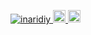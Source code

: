 <p align="left">
  <a href="https://github.com/inaridiy/inaridiy/">
    <img src="https://komarev.com/ghpvc/?username=inaridiy" alt="inaridiy" />
  </a>
  <a href="http://twitter.com/unknown_gakusei">
    <img height="20" src="https://img.shields.io/twitter/follow/inaridiy?label=Twitter&logo=twitter&style=flat" />
  </a>
  <a href="https://github.com/inaridiy">
    <img height="20" src="https://img.shields.io/github/followers/inaridiy?label=follow&logo=github&style=flat" />
  </a>
</p>